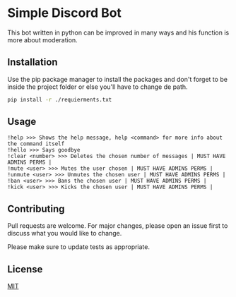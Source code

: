 # Simple Discord Bot

This bot written in python can be improved in many ways and his function is more about moderation.


## Installation

Use the pip package manager to install the packages and don't forget to be inside the project folder or else you'll have to change de path.
```bash
pip install -r ./requierments.txt
```


## Usage

```
!help >>> Shows the help message, help <command> for more info about the command itself
!hello >>> Says goodbye
!clear <number> >>> Deletes the chosen number of messages | MUST HAVE ADMINS PERMS |
!mute <user> >>> Mutes the user chosen | MUST HAVE ADMINS PERMS |
!unmute <user> >>> Unmutes the chosen user | MUST HAVE ADMINS PERMS |
!ban <user> >>> Bans the chosen user | MUST HAVE ADMINS PERMS |
!kick <user> >>> Kicks the chosen user | MUST HAVE ADMINS PERMS |
```

## Contributing

Pull requests are welcome. For major changes, please open an issue first
to discuss what you would like to change.

Please make sure to update tests as appropriate.


## License

[MIT](https://choosealicense.com/licenses/mit/)
